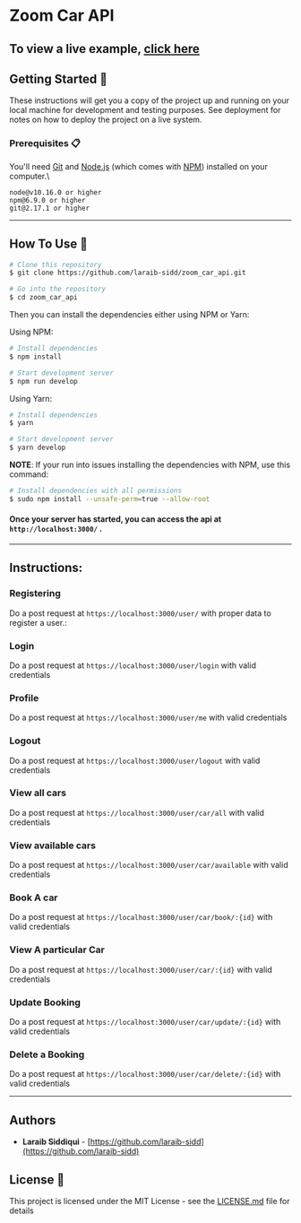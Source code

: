 # Zoom Car API

To view a live example, **[click here](https://zoom-car-api.herokuapp.com/)**
---

## Getting Started 🚀

These instructions will get you a copy of the project up and running on your local machine for development and testing purposes. See deployment for notes on how to deploy the project on a live system.

### Prerequisites 📋

You'll need [Git](https://git-scm.com) and [Node.js](https://nodejs.org/en/download/) (which comes with [NPM](http://npmjs.com)) installed on your computer.\

```
node@v10.16.0 or higher
npm@6.9.0 or higher
git@2.17.1 or higher
```
---

## How To Use 🔧


```bash
# Clone this repository
$ git clone https://github.com/laraib-sidd/zoom_car_api.git

# Go into the repository
$ cd zoom_car_api
```

Then you can install the dependencies either using NPM or Yarn:

Using NPM:

```bash
# Install dependencies
$ npm install

# Start development server
$ npm run develop
```

Using Yarn:

```bash
# Install dependencies
$ yarn

# Start development server
$ yarn develop
```

**NOTE**:
If your run into issues installing the dependencies with NPM, use this command:

```bash
# Install dependencies with all permissions
$ sudo npm install --unsafe-perm=true --allow-root
```

#### Once your server has started, you can access the api at `http://localhost:3000/` .
---

## Instructions:

### Registering

Do a post request at `https://localhost:3000/user/` with proper data to register a user.:

### Login 

Do a post request at `https://localhost:3000/user/login` with valid credentials

### Profile 

Do a post request at `https://localhost:3000/user/me` with valid credentials

### Logout

Do a post request at `https://localhost:3000/user/logout` with valid credentials

### View all cars

Do a post request at `https://localhost:3000/user/car/all` with valid credentials

### View available cars 

Do a post request at `https://localhost:3000/user/car/available` with valid credentials

### Book A car 

Do a post request at `https://localhost:3000/user/car/book/:{id}` with valid credentials

### View A particular Car 

Do a post request at `https://localhost:3000/user/car/:{id}` with valid credentials

### Update Booking 

Do a post request at `https://localhost:3000/user/car/update/:{id}` with valid credentials

### Delete a Booking 

Do a post request at `https://localhost:3000/user/car/delete/:{id}` with valid credentials

---


## Authors

- **Laraib Siddiqui** - [https://github.com/laraib-sidd](https://github.com/laraib-sidd)

## License 📄

This project is licensed under the MIT License - see the [LICENSE.md](LICENSE.md) file for details

